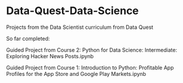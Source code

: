 # Data-Quest-Data-Science
Projects from the Data Scientist curriculum from Data Quest

So far completed:

Guided Project from Course 2: Python for Data Science: Intermediate:
Exploring Hacker News Posts.ipynb

Guided Project from Course 1: Introduction to Python:
Profitable App Profiles for the App Store and Google Play Markets.ipynb
